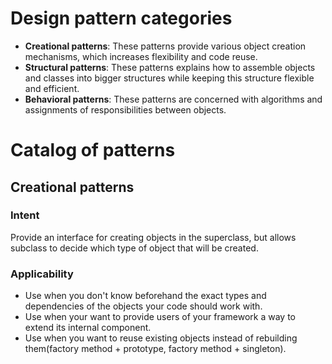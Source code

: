 # Design pattern categories
- **Creational patterns**: These patterns provide various object creation mechanisms, which increases flexibility and code reuse.
- **Structural patterns**: These patterns explains how to assemble objects and classes into bigger structures while keeping this structure flexible and efficient.
- **Behavioral patterns**: These patterns are concerned with algorithms and assignments of responsibilities between objects.
# Catalog of patterns
## Creational patterns
### Intent
Provide an interface for creating objects in the superclass, but allows subclass to decide which type of object that will be created.
### Applicability
- Use when you don't know beforehand the exact types and dependencies of the objects your code should work with.
- Use when your want to provide users of your framework a way to extend its internal component.
- Use when you want to reuse existing objects instead of rebuilding them(factory method + prototype, factory method + singleton).